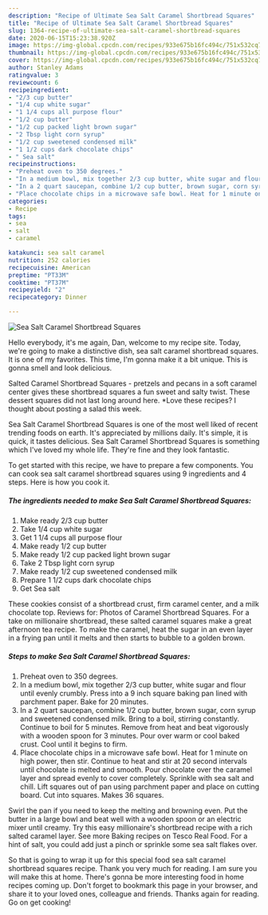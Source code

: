 ```yaml
---
description: "Recipe of Ultimate Sea Salt Caramel Shortbread Squares"
title: "Recipe of Ultimate Sea Salt Caramel Shortbread Squares"
slug: 1364-recipe-of-ultimate-sea-salt-caramel-shortbread-squares
date: 2020-06-15T15:23:38.920Z
image: https://img-global.cpcdn.com/recipes/933e675b16fc494c/751x532cq70/sea-salt-caramel-shortbread-squares-recipe-main-photo.jpg
thumbnail: https://img-global.cpcdn.com/recipes/933e675b16fc494c/751x532cq70/sea-salt-caramel-shortbread-squares-recipe-main-photo.jpg
cover: https://img-global.cpcdn.com/recipes/933e675b16fc494c/751x532cq70/sea-salt-caramel-shortbread-squares-recipe-main-photo.jpg
author: Stanley Adams
ratingvalue: 3
reviewcount: 6
recipeingredient:
- "2/3 cup butter"
- "1/4 cup white sugar"
- "1 1/4 cups all purpose flour"
- "1/2 cup butter"
- "1/2 cup packed light brown sugar"
- "2 Tbsp light corn syrup"
- "1/2 cup sweetened condensed milk"
- "1 1/2 cups dark chocolate chips"
- " Sea salt"
recipeinstructions:
- "Preheat oven to 350 degrees."
- "In a medium bowl, mix together 2/3 cup butter, white sugar and flour until evenly crumbly. Press into a 9 inch square baking pan lined with parchment paper. Bake for 20 minutes."
- "In a 2 quart saucepan, combine 1/2 cup butter, brown sugar, corn syrup and sweetened condensed milk. Bring to a boil, stirring constantly. Continue to boil for 5 minutes. Remove from heat and beat vigorously with a wooden spoon for 3 minutes. Pour over warm or cool baked crust. Cool until it begins to firm."
- "Place chocolate chips in a microwave safe bowl. Heat for 1 minute on high power, then stir. Continue to heat and stir at 20 second intervals until chocolate is melted and smooth. Pour chocolate over the caramel layer and spread evenly to cover completely. Sprinkle with sea salt and chill. Lift squares out of pan using parchment paper and place on cutting board. Cut into squares. Makes 36 squares."
categories:
- Recipe
tags:
- sea
- salt
- caramel

katakunci: sea salt caramel 
nutrition: 252 calories
recipecuisine: American
preptime: "PT33M"
cooktime: "PT37M"
recipeyield: "2"
recipecategory: Dinner

---
```



![Sea Salt Caramel Shortbread Squares](https://img-global.cpcdn.com/recipes/933e675b16fc494c/751x532cq70/sea-salt-caramel-shortbread-squares-recipe-main-photo.jpg)

Hello everybody, it's me again, Dan, welcome to my recipe site. Today, we're going to make a distinctive dish, sea salt caramel shortbread squares. It is one of my favorites. This time, I'm gonna make it a bit unique. This is gonna smell and look delicious.

Salted Caramel Shortbread Squares - pretzels and pecans in a soft caramel center gives these shortbread squares a fun sweet and salty twist. These dessert squares did not last long around here. *Love these recipes? I thought about posting a salad this week.

Sea Salt Caramel Shortbread Squares is one of the most well liked of recent trending foods on earth. It's appreciated by millions daily. It's simple, it is quick, it tastes delicious. Sea Salt Caramel Shortbread Squares is something which I've loved my whole life. They're fine and they look fantastic.


To get started with this recipe, we have to prepare a few components. You can cook sea salt caramel shortbread squares using 9 ingredients and 4 steps. Here is how you cook it.

<!--inarticleads1-->

##### The ingredients needed to make Sea Salt Caramel Shortbread Squares:

1. Make ready 2/3 cup butter
1. Take 1/4 cup white sugar
1. Get 1 1/4 cups all purpose flour
1. Make ready 1/2 cup butter
1. Make ready 1/2 cup packed light brown sugar
1. Take 2 Tbsp light corn syrup
1. Make ready 1/2 cup sweetened condensed milk
1. Prepare 1 1/2 cups dark chocolate chips
1. Get  Sea salt


These cookies consist of a shortbread crust, firm caramel center, and a milk chocolate top. Reviews for: Photos of Caramel Shortbread Squares. For a take on millionaire shortbread, these salted caramel squares make a great afternoon tea recipe. To make the caramel, heat the sugar in an even layer in a frying pan until it melts and then starts to bubble to a golden brown. 

<!--inarticleads2-->

##### Steps to make Sea Salt Caramel Shortbread Squares:

1. Preheat oven to 350 degrees.
1. In a medium bowl, mix together 2/3 cup butter, white sugar and flour until evenly crumbly. Press into a 9 inch square baking pan lined with parchment paper. Bake for 20 minutes.
1. In a 2 quart saucepan, combine 1/2 cup butter, brown sugar, corn syrup and sweetened condensed milk. Bring to a boil, stirring constantly. Continue to boil for 5 minutes. Remove from heat and beat vigorously with a wooden spoon for 3 minutes. Pour over warm or cool baked crust. Cool until it begins to firm.
1. Place chocolate chips in a microwave safe bowl. Heat for 1 minute on high power, then stir. Continue to heat and stir at 20 second intervals until chocolate is melted and smooth. Pour chocolate over the caramel layer and spread evenly to cover completely. Sprinkle with sea salt and chill. Lift squares out of pan using parchment paper and place on cutting board. Cut into squares. Makes 36 squares.


Swirl the pan if you need to keep the melting and browning even. Put the butter in a large bowl and beat well with a wooden spoon or an electric mixer until creamy. Try this easy millionaire&#39;s shortbread recipe with a rich salted caramel layer. See more Baking recipes on Tesco Real Food. For a hint of salt, you could add just a pinch or sprinkle some sea salt flakes over. 

So that is going to wrap it up for this special food sea salt caramel shortbread squares recipe. Thank you very much for reading. I am sure you will make this at home. There's gonna be more interesting food in home recipes coming up. Don't forget to bookmark this page in your browser, and share it to your loved ones, colleague and friends. Thanks again for reading. Go on get cooking!
